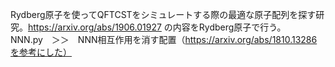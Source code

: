 Rydberg原子を使ってQFTCSTをシミュレートする際の最適な原子配列を探す研究。https://arxiv.org/abs/1906.01927 の内容をRydberg原子で行う。
<br>
NNN.py　＞＞　NNN相互作用を消す配置（https://arxiv.org/abs/1810.13286を参考にした）
